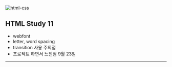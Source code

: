 ![html-css](https://user-images.githubusercontent.com/31315644/64251759-3252cb00-cf54-11e9-88f9-922505f9789e.jpeg)

## HTML Study 11

- webfont
- letter, word spacing
- transition 사용 주의점
- 프로젝트 하면서 느낀점 9월 23일

---------------------------

